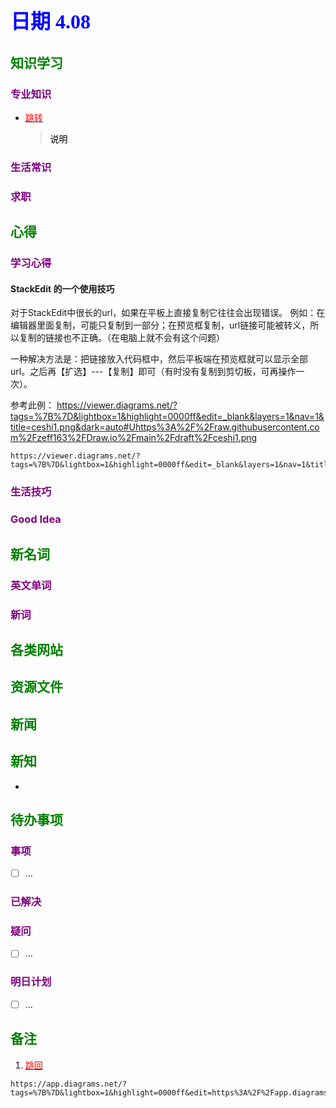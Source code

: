 ## <font color = blue face=楷体 size=6>日期 4.08 </font>

## <font color = green>知识学习 </font>
### <font color = purple>专业知识 </font>
+ <a id = "01-1">  [<font color = red>跳转</font>](#01-2)
   > <font color = o> 说明 </font>
### <font color = purple>生活常识 </font>

### <font color = purple>求职 </font>



## <font color = green>心得 </font>
### <font color = purple>学习心得 </font>
#### StackEdit 的一个使用技巧
对于StackEdit中很长的url，如果在平板上直接复制它往往会出现错误。
例如：在编辑器里面复制，可能只复制到一部分；在预览框复制，url链接可能被转义，所以复制的链接也不正确。（在电脑上就不会有这个问题）

一种解决方法是：把链接放入代码框中，然后平板端在预览框就可以显示全部url。之后再【扩选】---【复制】即可（有时没有复制到剪切板，可再操作一次）。

参考此例：
https://viewer.diagrams.net/?tags=%7B%7D&lightbox=1&highlight=0000ff&edit=_blank&layers=1&nav=1&title=ceshi1.png&dark=auto#Uhttps%3A%2F%2Fraw.githubusercontent.com%2Fzeff163%2FDraw.io%2Fmain%2Fdraft%2Fceshi1.png

```
https://viewer.diagrams.net/?tags=%7B%7D&lightbox=1&highlight=0000ff&edit=_blank&layers=1&nav=1&title=ceshi1.png&dark=auto#Uhttps%3A%2F%2Fraw.githubusercontent.com%2Fzeff163%2FDraw.io%2Fmain%2Fdraft%2Fceshi1.png
```

### <font color = purple>生活技巧 </font>

### <font color = purple>Good Idea </font>



## <font color = green>新名词 </font>
### <font color = purple>英文单词 </font>
### <font color = purple>新词 </font>



## <font color = green>各类网站 </font>


## <font color = green>资源文件 </font>


## <font color = green>新闻 </font>


## <font color = green>新知 </font>
+ 

## <font color = green>待办事项 </font>
### <font color = purple>事项 </font>
- [ ] ...
### <font color = purple>已解决 </font>
### <font color = purple>疑问 </font>
- [ ] ...
### <font color = purple>明日计划 </font>
- [ ] ...


## <font color = green>备注 </font>
  1. <a id ="01-2">[<font color = red>跳回</font>](#01-1)

```
https://app.diagrams.net/?tags=%7B%7D&lightbox=1&highlight=0000ff&edit=https%3A%2F%2Fapp.diagrams.net%2F%23Hzeff163%252FDraw.io%252Fmain%252Fdraft%252Fceshi1.png%23%257B%2522pageId%2522%253A%2522xNd0SMMOYdxS1iS7l8PG%2522%257D&layers=1&nav=1&title=ceshi1.png&dark=auto#R%3Cmxfile%20scale%3D%221%22%20border%3D%220%22%20locked%3D%22false%22%3E%3Cdiagram%20name%3D%22%E7%AC%AC%201%20%E9%A1%B5%22%20id%3D%22xNd0SMMOYdxS1iS7l8PG%22%3E7Vltb9o6FP41kXY%2FtEocAuEjBLppXa96RaW1nyZDDHHnxJFjIOzXX5vY5JWEtXTtuqEW5Tx%2BwT7nPI%2BPFcP2wvQjg3FwQ31EDGD6qWFPDABc0BffEthlQM9xMmDFsJ9BVg7M8A%2BkQFOha%2ByjpNSRU0o4jsvggkYRWvASBhmj23K3JSXlX43hCtWA2QKSOvoV%2BzzQ2xrk%2BCeEV4H%2BZas%2FzFpCqDurKZIA%2BnSbQfvN2VPD9hilPHsKUw8R6Tvtl8wDV0daDwtjKOKnDLi%2Bvk7m8R1L%2FWn4MPsPDzeff1yAbJYNJGu1YbVYvtMeQL5wiDIp4wFd0QiSaY6OGV1HPpI%2FYwor7%2FOF0liAlgAfEec7FV245lRAAQ%2BJaiVwjsgYLr6v9lN5lFAmmiIayekTzuh3pEED2MDu9ZyJaFnSiGvcR0u4JsIT47pjdATomi3Urob8wtxZm5sv%2F3rY%2BhQBSO8WFzrBIFsh3uI11U96pvADyu0fEQ0RZzvRgSECOd6UUwmqjFwd%2BqmhI8bgrtAhpjjiSWHmWwmIDopboKc4oqhlVROgo79iououHrIFaKuwkxza51RzfrV5tJhfjvdB%2FIuVfYOGM52LVmEmODIG49QYTDLbAJ74lhxioWjws4ZUYP%2FUErScftsAczSL4T7QW6FJ5VSTKXMFQ0ykEzwa4oWYbAYj4WfzZqY6qES13M7cXGJCCplpuWAqvVPP2av9p5KzRfxo1m4Q4yhtzTPVOijH11XmNtcty1ZYUNCsoXk8MQvZ0Rr8ZpoM34S6HNePk5SiTQG6lcI9t1Q8LyL1gEwHxsiTf9OeMR4ZrnjoG6OJMXLeKdF8zEShgGkkl42S1hPjdO5VyWf9QvLFd9t5HM0RntNvs%2FubR29gj3Woj4bvCURCKeb3hecHNZV8nqRFY6eNSGzlvmg86PHSyAftLT2qEmsITBM4TbHuX5niI2MKk2C%2FM0sZt5BzxGSIBQFN9zBY13DgWewfvhr7m092BzQrv54hW6gaVMmrnzvk29xxVFVcwx0eV5UOHYFJnNX1S5zKEP9OB7JtVUTBqavCoEEUBi92Ivde4wBuVgHz0unQgcd1GKtJ%2B7%2FhLWH4Lm4Jlnvea0LzNbShMHkvlaJ7YrpoDX8rpaLbHRIW0HC%2BTk4rBou1XndxeDYZLydFu4acQfId06lIfk3x3QbFr57YZwsjsN8tszRhupkF3hSz9LrbQvKXT6q151b5VCeUPtJKjOq%2FGKNepYY6TqC8urrsOW7pnnVpgo4Sa2%2FdIoaFbxBT4DMoCeqUbKuhXvpidLhyH4qZX3sz0v5oo3oSwFg%2BCn9DQhChKwZDEYW4EJVSWyFcneeuvDNpofijdQMMX103TiioUOSP5EsrYS0ITBIRj1I8y058wqF6vrOy4EenwY0aeyaBbbdMYP2S6zBFJkk1Atcm6lWUoHbHfrISCDN%2FiZd1z9%2BE2tP%2FAQ%3D%3D%3C%2Fdiagram%3E%3C%2Fmxfile%3E
```
<!--stackedit_data:
eyJoaXN0b3J5IjpbLTEzNDc3NjY0MzYsMzcxOTM4ODQ2LDEzNj
c5NTQ5NDYsLTMyNTk2MDEwNSwxMjI1MzgwOTQxXX0=
-->